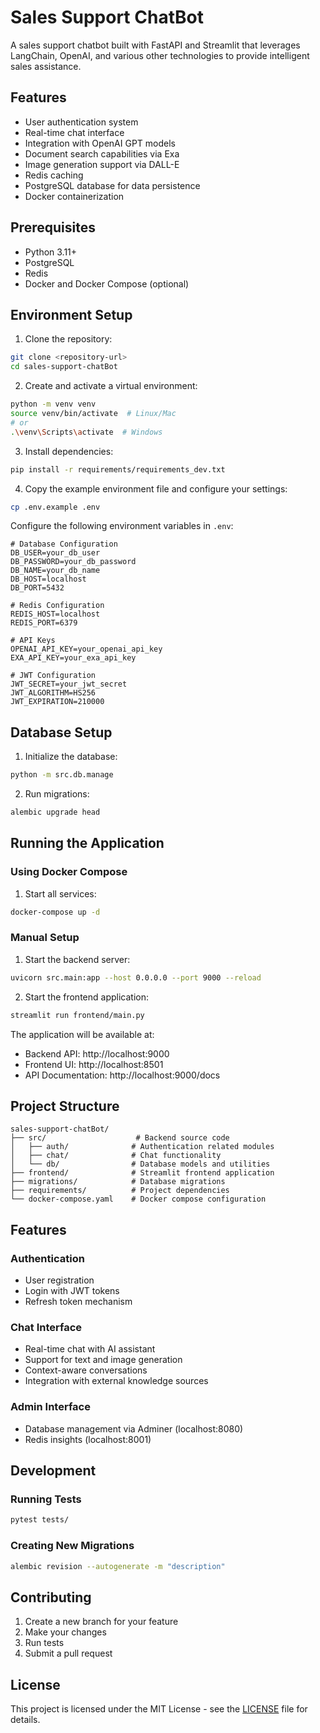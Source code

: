 # Sales Support ChatBot

A sales support chatbot built with FastAPI and Streamlit that leverages LangChain, OpenAI, and various other technologies to provide intelligent sales assistance.

## Features

- User authentication system
- Real-time chat interface
- Integration with OpenAI GPT models
- Document search capabilities via Exa
- Image generation support via DALL-E
- Redis caching
- PostgreSQL database for data persistence
- Docker containerization

## Prerequisites

- Python 3.11+
- PostgreSQL
- Redis
- Docker and Docker Compose (optional)

## Environment Setup

1. Clone the repository:
```bash
git clone <repository-url>
cd sales-support-chatBot
```

2. Create and activate a virtual environment:
```bash
python -m venv venv
source venv/bin/activate  # Linux/Mac
# or
.\venv\Scripts\activate  # Windows
```

3. Install dependencies:
```bash
pip install -r requirements/requirements_dev.txt
```

4. Copy the example environment file and configure your settings:
```bash
cp .env.example .env
```

Configure the following environment variables in `.env`:
```env
# Database Configuration
DB_USER=your_db_user
DB_PASSWORD=your_db_password
DB_NAME=your_db_name
DB_HOST=localhost
DB_PORT=5432

# Redis Configuration
REDIS_HOST=localhost
REDIS_PORT=6379

# API Keys
OPENAI_API_KEY=your_openai_api_key
EXA_API_KEY=your_exa_api_key

# JWT Configuration
JWT_SECRET=your_jwt_secret
JWT_ALGORITHM=HS256
JWT_EXPIRATION=210000
```

## Database Setup

1. Initialize the database:
```bash
python -m src.db.manage
```

2. Run migrations:
```bash
alembic upgrade head
```

## Running the Application

### Using Docker Compose

1. Start all services:
```bash
docker-compose up -d
```

### Manual Setup

1. Start the backend server:
```bash
uvicorn src.main:app --host 0.0.0.0 --port 9000 --reload
```

2. Start the frontend application:
```bash
streamlit run frontend/main.py
```

The application will be available at:
- Backend API: http://localhost:9000
- Frontend UI: http://localhost:8501
- API Documentation: http://localhost:9000/docs

## Project Structure

```
sales-support-chatBot/
├── src/                    # Backend source code
│   ├── auth/              # Authentication related modules
│   ├── chat/              # Chat functionality
│   └── db/                # Database models and utilities
├── frontend/              # Streamlit frontend application
├── migrations/            # Database migrations
├── requirements/          # Project dependencies
└── docker-compose.yaml    # Docker compose configuration
```

## Features

### Authentication
- User registration
- Login with JWT tokens
- Refresh token mechanism

### Chat Interface
- Real-time chat with AI assistant
- Support for text and image generation
- Context-aware conversations
- Integration with external knowledge sources

### Admin Interface
- Database management via Adminer (localhost:8080)
- Redis insights (localhost:8001)

## Development

### Running Tests
```bash
pytest tests/
```

### Creating New Migrations
```bash
alembic revision --autogenerate -m "description"
```

## Contributing

1. Create a new branch for your feature
2. Make your changes
3. Run tests
4. Submit a pull request

## License

This project is licensed under the MIT License - see the [LICENSE](LICENSE) file for details.
